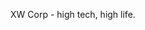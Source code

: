 XW Corp - high tech, high life.

<!---
ArturGilimhanovSatax/ArturGilimhanovSatax is a ✨ special ✨ repository because its `README.md` (this file) appears on your GitHub profile.
You can click the Preview link to take a look at your changes.
--->
